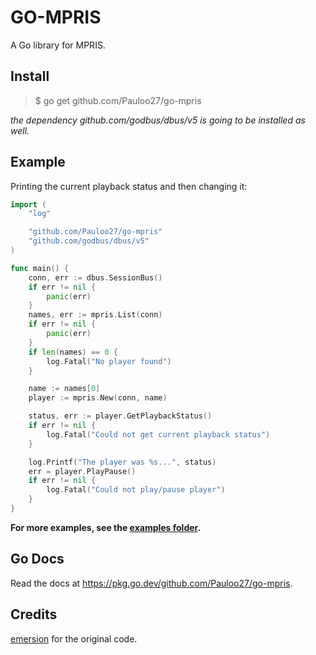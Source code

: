 # GO-MPRIS

A Go library for MPRIS.

## Install

> $ go get github.com/Pauloo27/go-mpris

_the dependency github.com/godbus/dbus/v5 is going to be installed as well._


## Example
Printing the current playback status and then changing it:
```go
import (
	"log"

	"github.com/Pauloo27/go-mpris"
	"github.com/godbus/dbus/v5"
)

func main() {
	conn, err := dbus.SessionBus()
	if err != nil {
		panic(err)
	}
	names, err := mpris.List(conn)
	if err != nil {
		panic(err)
	}
	if len(names) == 0 {
		log.Fatal("No player found")
	}

	name := names[0]
	player := mpris.New(conn, name)

	status, err := player.GetPlaybackStatus()
	if err != nil {
		log.Fatal("Could not get current playback status")
	}

	log.Printf("The player was %s...", status)
	err = player.PlayPause()
	if err != nil {
		log.Fatal("Could not play/pause player")
	}
}
```

**For more examples, see the [examples folder](./examples).**

## Go Docs
Read the docs at https://pkg.go.dev/github.com/Pauloo27/go-mpris.

## Credits
[emersion](https://github.com/emersion/go-mpris) for the original code.

